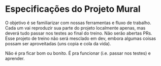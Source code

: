 # Especificações do Projeto Mural

O objetivo é se familiarizar com nossas ferramentas e fluxo de trabalho. Cada um vai reproduzir sua parte do projeto localmente apenas, mas deverá tudo passar nos testes ao final do treino. Não serão abertas PRs. Esse projeto de treino não será mesclado em dev, embora algumas coisas possam ser aproveitadas (uns copia e cola da vida).

Não é pra ficar bom ou bonito. É pra funcionar (i.e. passar nos testes) e aprender.

